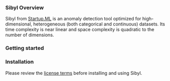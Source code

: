 ### Sibyl Overview

Sibyl from [Startup.ML](http://startup.ml) is an anomaly detection tool optimized for high-dimensional, heterogeneous (both categorical and continuous) datasets.   Its time complexity is near linear and space complexity is quadratic to the number of dimensions.

### Getting started

### Installation

Please review the [license terms](license.md) before installing and using Sibyl.
